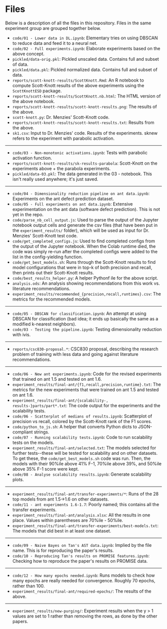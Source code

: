 # Files

Below is a description of all the files in this repository. Files in the same experiment group are grouped together below.  

* `code/01 - Lower data in DL.ipynb`: Elementary tries on using DBSCAN to reduce data and feed it to a neural net.
* `code/02 - Full experiments.ipynb`: Elaborate experiments based on the above concept.
* `pickled/data-orig.pkl`: Pickled unscaled data. Contains full and subset of data.
* `pickled/data.pkl`: Pickled normalized data. Contains full and subset of data.
* `reports/scott-knott-results/ScottKnott.Rmd`: An R notebook to compute Scott-Knott results of the above experiments using the `ScottKnottESD` package.
* `reports/scott-knott-results/ScottKnott.nb.html`: The HTML version of the above notebook.
* `reports/scott-knott-results/scott-knott-results.png`: The results of the above.
* `scott-knott.py`: Dr. Menzies' Scott-Knott code.
* `reports/scott-knott-results/scott-knott-results.txt`: Results from the above.
* `sk1.csv`: Input to Dr. Menzies' code. Results of the experiments. sknew refers to the experiment with parabolic activation.  
---  
* `code/03 - Non-monotonic activations.ipynb`: Tests with parabolic activation function.
* `reports/scott-knott-results/sk-results-parabola`: Scott-Knott on the experiments above + the parabola experiments.
* `pickled/data-03.pkl`: The data generated in the 03 - notebook. This isn't really used anywhere; it's just saved.  
---
* `code/04 - Dimensionality reduction pipeline on ant data.ipynb`: Experiments on the ant defect prediction dataset.
* `code/05 - Full experiments on ant data.ipynb`: Extensive experimentation on the ant data (software defect prediction). This is not yet in the repo.
* `code/parse_nb_cell_output.js`: Used to parse the output of the Jupyter notebook output cells and generate the csv files (that have been put in the `experiment_results/` folder), which will be used as input for Dr. Menzies' Scott-Knott test code.
* `code/get_completed_configs.js`: Used to find completed configs from the output of the Jupyter notebook. When the Colab runtime died, the code was simply re-run after the completed configs were added to the list in the config-yielding function.
* `code/get_best_models.sh`: Runs through the Scott-Knott results to find model configurations that were in top-k of both precision and recall, then prints out their Scott-Knott results.
* `code/best_results_helper.py`: A helper Pythonf ile for the above script.
* `analysis.ods`: An analysis showing recommendations from this work vs. literature recommendations.
* `experiment_results/recommended_{precision,recall,runtimes}.csv`: The metrics for the recommended models.
---
* `code/05 - DBSCAN for classification.ipynb`: An attempt at using DBSCAN for classification (bad idea; it ends up basically the same as a modified k-nearest neighbors).
* `code/03 - Testing the pipeline.ipynb`: Testing dimensionality reduction with ivis.
---
* `reports/csc830-proposal.*`: CSC830 proposal, describing the research problem of training with less data and going against literature recommendations.
---
* `code/06 - New ant experiments.ipynb`: Code for the revised experiments that trained on ant 1.5 and tested on ant 1.6.
* `experiment_results/final-ant/{f1,recall,precision,runtime}.txt`: The metrics for the new experiments that were trained on ant 1.5 and tested on ant 1.6.
* `experiment_results/final-ant/{scalability-, results-}parts/part*.txt`: The code output for the experiments and the scalability tests.
* `code/06 - Scatterplot of medians of results.ipynb`: Scatterplot of precision vs recall, colored by the Scott-Knott rank of the F1 scores.
* `code/python_to_js.sh`: A helper that converts Python dicts to JSON-compliant strings.
* `code/07 - Running scalability tests.ipynb`: Code to run scalability tests on the models.
* `experiment_results/final-ant/selected.txt`: The models selected for further tests--these will be tested for scalability and on other datasets. To get these, the `code/get_best_models.sh` code was run. Then, the models with their 90%ile above 41% F-1, 70%ile above 39%, and 50%ile above 35% F-1 score were kept.
* `code/08 - Analyse scalability results.ipynb`: Generate scalability plots.
---
* `experiment_results/final-ant/transfer-experiments/*`: Runs of the 28 top models from ant 1.5->1.6 on other datasets.
* `code/11 - ant experiments 1.6-1.7`: Poorly named; this contains all the transfer experiments.
* `experiment_results/final-ant/analysis.xlsx`: All the results in one place. Values within parentheses are 70%ile - 50%ile.
* `experiment_results/final-ant/transfer-experiments/best-models.txt`: The models that did best in at least one dataset.
---
* `code/09 - Naive Bayes on Tan's AST data.ipynb`: Implied by the file name. This is for reproducing the paper's results.
* `code/10 - Reproducing Tan's results on PROMISE features.ipynb`: Checking how to reproduce the paper's results on PROMISE data.
---
* `code/12 - How many epochs needed.ipynb`: Runs models to check how many epochs are really needed for convergence. Roughly 70 epochs, rather than 100.
* `experiment_results/final-ant/required-epochs/`: The results of the above.
---
* `experiment_results/new-purging/`: Experiment results when the y > 1 values are set to 1 rather than removing the rows, as done by the other papers.
